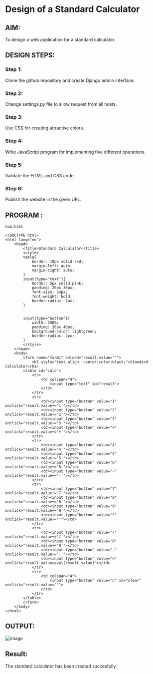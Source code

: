 # Design of a Standard Calculator

## AIM:

To design a web application for a standard calculator.

## DESIGN STEPS:

### Step 1:
Clone the github repository and create Django admin interface.

### Step 2:
Change settings.py file to allow request from all hosts.

### Step 3:
Use CSS for creating attractive colors.

### Step 4:
Write JavaScript program for implementing five different operations.

### Step 5:

Validate the HTML and CSS code.

### Step 6:

Publish the website in the given URL.

## PROGRAM :
```
hom.html

<!DOCTYPE html>
<html lang="en">
    <head>
        <title>Standard Calculator</title>
        <style>
        table{
            border: 10px solid red;
            margin-left: auto;
            margin-right: auto;
        }
        input[type="text"]{
            border: 5px solid pink;
            padding: 20px 30px;
            font-size: 24px;
            font-weight: bold;
            border-radius: 2px;
        }


        input[type="button"]{
            width: 100%;
            padding: 20px 40px;
            background-color: lightgreen;
            border-radius: 2px;
        }
        </style>
    </head>
    <body>
        <form name="form1" onload="result.value=''">
            <h1 style="text-align: center;color:black;">Standard Calculator</h1>
        <table id="calc">
            <tr>
                <td colspan="4">
                    <input type="text" id="result">
                </td>
            </tr>
            <tr>
                <td><input type="button" value="1" onclick="result.value+='1'"></td>
                <td><input type="button" value="2" onclick="result.value+='2'"></td>
                <td><input type="button" value="3" onclick="result.value+='3'"></td>
                <td><input type="button" value="+" onclick="result.value+='+'"></td>
            </tr>
            <tr>
                <td><input type="button" value="4" onclick="result.value+='4'"></td>
                <td><input type="button" value="5" onclick="result.value+='5'"></td>
                <td><input type="button" value="6" onclick="result.value+='6'"></td>
                <td><input type="button" value="-" onclick="result.value+='-'"></td>
            </tr>
            <tr>
                <td><input type="button" value="7" onclick="result.value+='7'"></td>
                <td><input type="button" value="8" onclick="result.value+='8'"></td>
                <td><input type="button" value="9" onclick="result.value+='9'"></td>
                <td><input type="button" value="*" onclick="result.value+=''"></td>
            </tr>
            <tr>
                <td><input type="button" value="/" onclick="result.value+='/'"></td>
                <td><input type="button" value="0" onclick="result.value+='0'"></td>
                <td><input type="button" value="." onclick="result.value+='.'"></td>
                <td><input type="button" value="=" onclick="result.value=eval(result.value)"></td>
            </tr>
            <tr>
                <td colspan="4">
                    <input type="button" value="C" id="clear" onclick="result.value=''">
                </td>
            </tr>
        </table>
        </form>
    </body>
</html>
```
## OUTPUT:
![image](https://github.com/sreeniveditaa/standard-calculator/assets/147473268/9389bd79-05fb-438d-bfa4-a02191af73d4)

## Result:
The standard calculator has been created succesfully.
